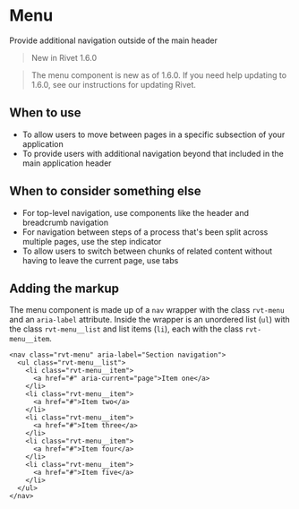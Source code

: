 # Menu

Provide additional navigation outside of the main header

> New in Rivet 1.6.0

> The menu component is new as of 1.6.0. If you need help updating to 1.6.0, see our instructions for updating Rivet.

## When to use

- To allow users to move between pages in a specific subsection of your application
- To provide users with additional navigation beyond that included in the main application header

## When to consider something else

- For top-level navigation, use components like the header and breadcrumb navigation
- For navigation between steps of a process that's been split across multiple pages, use the step indicator
- To allow users to switch between chunks of related content without having to leave the current page, use tabs

## Adding the markup

The menu component is made up of a `nav` wrapper with the class `rvt-menu` and an `aria-label` attribute. Inside the wrapper is an unordered list (`ul`) with the class `rvt-menu__list` and list items (`li`), each with the class `rvt-menu__item`.

```
<nav class="rvt-menu" aria-label="Section navigation">
  <ul class="rvt-menu__list">
    <li class="rvt-menu__item">
      <a href="#" aria-current="page">Item one</a>
    </li>
    <li class="rvt-menu__item">
      <a href="#">Item two</a>
    </li>
    <li class="rvt-menu__item">
      <a href="#">Item three</a>
    </li>
    <li class="rvt-menu__item">
      <a href="#">Item four</a>
    </li>
    <li class="rvt-menu__item">
      <a href="#">Item five</a>
    </li>
  </ul>
</nav>
```